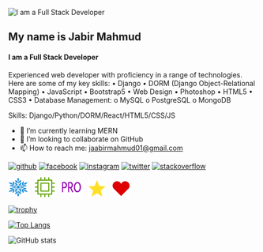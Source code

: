 ![I am a Full Stack Developer](https://pbs.twimg.com/profile_banners/1733175545054314498/1704263082/1080x360)

## My name is Jabir Mahmud
#### I am a Full Stack Developer

Experienced web developer with proficiency in a range of technologies. Here are some of my key skills:
•	Django
•	DORM (Django Object-Relational Mapping)
•	JavaScript
•	Bootstrap5
•	Web Design
•	Photoshop
•	HTML5
•	CSS3
•	Database Management:
   o	MySQL
   o	PostgreSQL
   o	MongoDB

Skills: Django/Python/DORM/React/HTML5/CSS/JS

- 🌱 I’m currently learning MERN 
- 👯 I’m looking to collaborate on GitHub 
- 📫 How to reach me: jaabirmahmud01@gmail.com 


[<img src='https://cdn.jsdelivr.net/npm/simple-icons@3.0.1/icons/github.svg' alt='github' height='40'>](https://github.com/Jaabir-Mahmud)  [<img src='https://cdn.jsdelivr.net/npm/simple-icons@3.0.1/icons/facebook.svg' alt='facebook' height='40'>](https://www.facebook.com/jabirmahmud01)  [<img src='https://cdn.jsdelivr.net/npm/simple-icons@3.0.1/icons/instagram.svg' alt='instagram' height='40'>](https://www.instagram.com/jabiir_mahmud/)  [<img src='https://cdn.jsdelivr.net/npm/simple-icons@3.0.1/icons/twitter.svg' alt='twitter' height='40'>](https://twitter.com/Jabirmahmud0)  [<img src='https://cdn.jsdelivr.net/npm/simple-icons@3.0.1/icons/stackoverflow.svg' alt='stackoverflow' height='40'>](https://stackoverflow.com/users/https://stackoverflow.com/users/23188591/jabir)  

<a href='https://archiveprogram.github.com/'><img src='https://raw.githubusercontent.com/acervenky/animated-github-badges/master/assets/acbadge.gif' width='40' height='40'></a> <a href='https://docs.github.com/en/developers'><img src='https://raw.githubusercontent.com/acervenky/animated-github-badges/master/assets/devbadge.gif' width='40' height='40'></a> <a href='https://github.com/pricing'><img src='https://raw.githubusercontent.com/acervenky/animated-github-badges/master/assets/pro.gif' width='40' height='40'></a> <a href='https://stars.github.com/'><img src='https://raw.githubusercontent.com/acervenky/animated-github-badges/master/assets/starbadge.gif' width='35' height='35'></a> <a href='https://docs.github.com/en/github/supporting-the-open-source-community-with-github-sponsors'><img src='https://raw.githubusercontent.com/acervenky/animated-github-badges/master/assets/sponsorbadge.gif' width='35' height='35'></a> 

[![trophy](https://github-profile-trophy.vercel.app/?username=Jaabir-Mahmud)](https://github.com/ryo-ma/github-profile-trophy)

[![Top Langs](https://github-readme-stats.vercel.app/api/top-langs/?username=Jaabir-Mahmud)](https://github.com/anuraghazra/github-readme-stats)

![GitHub stats](https://github-readme-stats.vercel.app/api?username=Jaabir-Mahmud&show_icons=true)  

